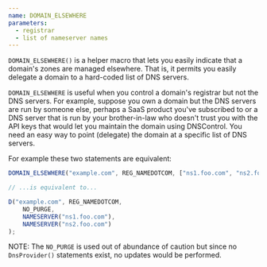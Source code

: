 ```yaml
---
name: DOMAIN_ELSEWHERE
parameters:
  - registrar
  - list of nameserver names
---
```


`DOMAIN_ELSEWHERE()` is a helper macro that lets you easily indicate that
a domain's zones are managed elsewhere. That is, it permits you easily delegate
a domain to a hard-coded list of DNS servers.

`DOMAIN_ELSEWHERE` is useful when you control a domain's registrar but not the
DNS servers. For example, suppose you own a domain but the DNS servers are run
by someone else, perhaps a SaaS product you've subscribed to or a DNS server
that is run by your brother-in-law who doesn't trust you with the API keys that
would let you maintain the domain using DNSControl. You need an easy way to
point (delegate) the domain at a specific list of DNS servers.

For example these two statements are equivalent:

```js
DOMAIN_ELSEWHERE("example.com", REG_NAMEDOTCOM, ["ns1.foo.com", "ns2.foo.com"]);

// ...is equivalent to...

D("example.com", REG_NAMEDOTCOM,
    NO_PURGE,
    NAMESERVER("ns1.foo.com"),
    NAMESERVER("ns2.foo.com")
);
```

NOTE: The `NO_PURGE` is used out of abundance of caution but since no
`DnsProvider()` statements exist, no updates would be performed.
